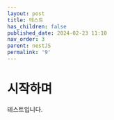 ```yaml
---
layout: post
title: 테스트
has_children: false
published_date: 2024-02-23 11:10
nav_order: 3
parent: nestJS
permalink: '9'
---
```


# 시작하며


테스트입니다.

